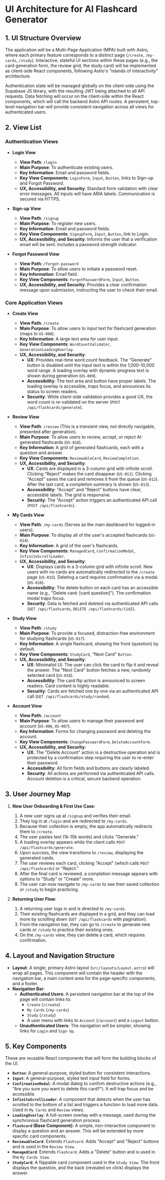 # UI Architecture for AI Flashcard Generator

## 1. UI Structure Overview

The application will be a Multi-Page Application (MPA) built with Astro, where each primary feature corresponds to a distinct page (`/create`, `/my-cards`, `/study`). Interactive, stateful UI sections within these pages (e.g., the card generation form, the review grid, the study card) will be implemented as client-side React components, following Astro's "islands of interactivity" architecture.

Authentication state will be managed globally on the client-side using the Supabase JS library, with the resulting JWT being attached to all API requests. Data fetching will occur on the client-side within the React components, which will call the backend Astro API routes. A persistent, top-level navigation bar will provide consistent navigation across all views for authenticated users.

## 2. View List

### Authentication Views

- **Login View**
  - **View Path**: `/login`
  - **Main Purpose**: To authenticate existing users.
  - **Key Information**: Email and password fields.
  - **Key View Components**: `LoginForm`, `Input`, `Button`, links to Sign-up and Forgot Password.
  - **UX, Accessibility, and Security**: Standard form validation with clear error messages. All inputs will have ARIA labels. Communication is secured via HTTPS.

- **Sign-up View**
  - **View Path**: `/signup`
  - **Main Purpose**: To register new users.
  - **Key Information**: Email and password fields.
  - **Key View Components**: `SignupForm`, `Input`, `Button`, link to Login.
  - **UX, Accessibility, and Security**: Informs the user that a verification email will be sent. Includes a password strength indicator.

- **Forgot Password View**
  - **View Path**: `/forgot-password`
  - **Main Purpose**: To allow users to initiate a password reset.
  - **Key Information**: Email field.
  - **Key View Components**: `ForgotPasswordForm`, `Input`, `Button`.
  - **UX, Accessibility, and Security**: Provides a clear confirmation message upon submission, instructing the user to check their email.

### Core Application Views

- **Create View**
  - **View Path**: `/create`
  - **Main Purpose**: To allow users to input text for flashcard generation (maps to `US-008`).
  - **Key Information**: A large text area for user input.
  - **Key View Components**: `WordCountValidator`, `GenerationLoadingOverlay`.
  - **UX, Accessibility, and Security**:
    - **UX**: Provides real-time word count feedback. The "Generate" button is disabled until the input text is within the 1,000-10,000 word range. A loading overlay with dynamic progress text is shown during generation (`US-009`).
    - **Accessibility**: The text area and button have proper labels. The loading overlay is accessible, traps focus, and announces its status to screen readers.
    - **Security**: While client-side validation provides a good UX, the word count is re-validated on the server (`POST /api/flashcards/generate`).

- **Review View**
  - **View Path**: `/review` (This is a transient view, not directly navigable, presented after generation).
  - **Main Purpose**: To allow users to review, accept, or reject AI-generated flashcards (`US-010`).
  - **Key Information**: A grid of generated flashcards, each with a question and answer.
  - **Key View Components**: `ReviewableCard`, `ReviewCompletion`.
  - **UX, Accessibility, and Security**:
    - **UX**: Cards are displayed in a 3-column grid with infinite scroll. Clicking "Reject" makes the card disappear (`US-011`). Clicking "Accept" saves the card and removes it from the queue (`US-012`). After the last card, a completion summary is shown (`US-013`).
    - **Accessibility**: "Accept" and "Reject" buttons have clear, accessible labels. The grid is responsive.
    - **Security**: The "Accept" action triggers an authenticated API call (`POST /api/flashcards`).

- **My Cards View**
  - **View Path**: `/my-cards` (Serves as the main dashboard for logged-in users).
  - **Main Purpose**: To display all of the user's accepted flashcards (`US-014`).
  - **Key Information**: A grid of the user's flashcards.
  - **Key View Components**: `ManagedCard`, `ConfirmationModal`, `InfiniteScrollLoader`.
  - **UX, Accessibility, and Security**:
    - **UX**: Displays cards in a 3-column grid with infinite scroll. New users with no cards are automatically redirected to the `/create` page (`US-015`). Deleting a card requires confirmation via a modal (`US-016`).
    - **Accessibility**: The delete button on each card has an accessible name (e.g., "Delete card: [card question]"). The confirmation modal traps focus.
    - **Security**: Data is fetched and deleted via authenticated API calls (`GET /api/flashcards`, `DELETE /api/flashcards/{id}`).

- **Study View**
  - **View Path**: `/study`
  - **Main Purpose**: To provide a focused, distraction-free environment for studying flashcards (`US-017`).
  - **Key Information**: A single flashcard, showing the front (question) by default.
  - **Key View Components**: `StudyCard`, "Next Card" `Button`.
  - **UX, Accessibility, and Security**:
    - **UX**: Minimalist UI. The user can click the card to flip it and reveal the answer. The "Next Card" button fetches a new, randomly selected card (`US-018`).
    - **Accessibility**: The card flip action is announced to screen readers. Card content is highly readable.
    - **Security**: Cards are fetched one by one via an authenticated API call (`GET /api/flashcards/study/random`).

- **Account View**
  - **View Path**: `/account`
  - **Main Purpose**: To allow users to manage their password and account (`US-006`, `US-007`).
  - **Key Information**: Forms for changing password and deleting the account.
  - **Key View Components**: `ChangePasswordForm`, `DeleteAccountForm`.
  - **UX, Accessibility, and Security**:
    - **UX**: The "Delete Account" action is a destructive operation and is protected by a confirmation step requiring the user to re-enter their password.
    - **Accessibility**: All form fields and buttons are clearly labeled.
    - **Security**: All actions are performed via authenticated API calls. Account deletion is a critical, secure backend operation.

## 3. User Journey Map

1.  **New User Onboarding & First Use Case**:
    1.  A new user signs up at `/signup` and verifies their email.
    2.  They log in at `/login` and are redirected to `/my-cards`.
    3.  Because their collection is empty, the app automatically redirects them to `/create`.
    4.  The user pastes text (1k-10k words) and clicks "Generate."
    5.  A loading overlay appears while the client calls `POST /api/flashcards/generate`.
    6.  Upon success, the view transitions to `/review`, displaying the generated cards.
    7.  The user reviews each card, clicking "Accept" (which calls `POST /api/flashcards`) or "Reject."
    8.  After the final card is reviewed, a completion message appears with options to "Study" or "Create" more.
    9.  The user can now navigate to `/my-cards` to see their saved collection or `/study` to begin practicing.

2.  **Returning User Flow**:
    1.  A returning user logs in and is directed to `/my-cards`.
    2.  Their existing flashcards are displayed in a grid, and they can load more by scrolling down (`GET /api/flashcards` with pagination).
    3.  From the navigation bar, they can go to `/create` to generate new cards or `/study` to practice their existing ones.
    4.  On the `/my-cards` view, they can delete a card, which requires confirmation.

## 4. Layout and Navigation Structure

- **Layout**: A single, primary Astro layout (`src/layouts/Layout.astro`) will wrap all pages. This component will contain the header with the navigation bar, a main content area for the page-specific components, and a footer.
- **Navigation Bar**:
  - **Authenticated Users**: A persistent navigation bar at the top of the page will contain links to:
    - `Create` (`/create`)
    - `My Cards` (`/my-cards`)
    - `Study` (`/study`)
    - A user menu with links to `Account` (`/account`) and a `Logout` button.
  - **Unauthenticated Users**: The navigation will be simpler, showing links for `Login` and `Sign Up`.

## 5. Key Components

These are reusable React components that will form the building blocks of the UI.

- **`Button`**: A general-purpose, styled button for consistent interactions.
- **`Input`**: A general-purpose, styled text input field for forms.
- **`ConfirmationModal`**: A modal dialog to confirm destructive actions (e.g., "Are you sure you want to delete this card?"). It will trap focus and be accessible.
- **`InfiniteScrollLoader`**: A component that detects when the user has scrolled to the bottom of a list and triggers a function to load more data. Used in `My Cards` and `Review` views.
- **`LoadingOverlay`**: A full-screen overlay with a message, used during the synchronous flashcard generation process.
- **`Flashcard` (Base Component)**: A simple, non-interactive component to display a question and an answer. This will be extended by more specific card components.
- **`ReviewableCard`**: Extends `Flashcard`. Adds "Accept" and "Reject" buttons and is used in the `Review View`.
- **`ManagedCard`**: Extends `Flashcard`. Adds a "Delete" button and is used in the `My Cards View`.
- **`StudyCard`**: A flippable card component used in the `Study View`. The front displays the question, and the back (revealed on click) displays the answer.
